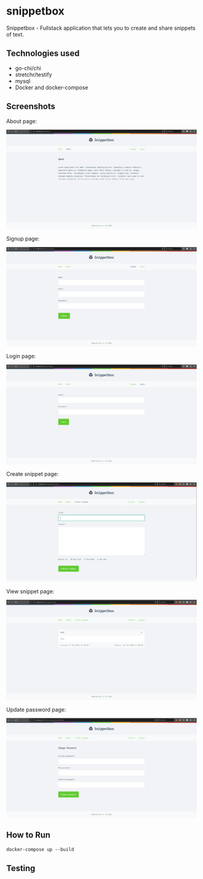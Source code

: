 # snippetbox

Snippetbox - Fullstack application that lets you to create and share snippets of text.

## Technologies used

- go-chi/chi
- stretchr/testify
- mysql
- Docker and docker-compose


## Screenshots

About page:

![about](assets/about.png)


Signup page:

![signup](assets/signup.png)

Login page:

![login](assets/login.png)


Create snippet page:

![create](assets/create.png)

View snippet page:

![snippet](assets/snippet.png)


Update password page:

![update_password](assets/update_password.png)


## How to Run


```
docker-compose up --build
```

## Testing